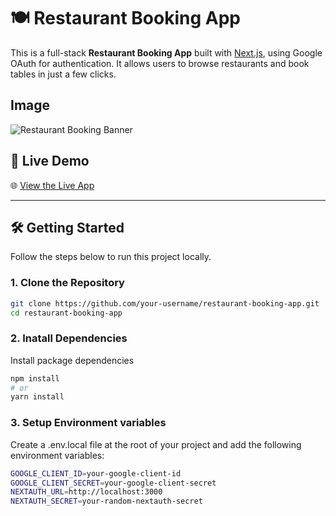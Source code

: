 # 🍽️ Restaurant Booking App

This is a full-stack **Restaurant Booking App** built with [Next.js](https://nextjs.org), using Google OAuth for authentication. It allows users to browse restaurants and book tables in just a few clicks.

## Image 
![Restaurant Booking Banner](https://github.com/khainghsuthwe/restaurant_booking_frontend/blob/main/public/reservemytable.png)

## 🚀 Live Demo

🌐 [View the Live App](https://restaurant-booking-frontend-rho.vercel.app)

---

## 🛠️ Getting Started

Follow the steps below to run this project locally.

### 1. Clone the Repository

```bash
git clone https://github.com/your-username/restaurant-booking-app.git
cd restaurant-booking-app
```

### 2. Inatall Dependencies
Install package dependencies
```bash
npm install
# or
yarn install
```

### 3. Setup Environment variables
Create a .env.local file at the root of your project and add the following environment variables:
```bash
GOOGLE_CLIENT_ID=your-google-client-id
GOOGLE_CLIENT_SECRET=your-google-client-secret
NEXTAUTH_URL=http://localhost:3000
NEXTAUTH_SECRET=your-random-nextauth-secret
```